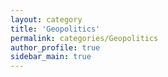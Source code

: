 ```yaml
---
layout: category
title: 'Geopolitics'
permalink: categories/Geopolitics
author_profile: true
sidebar_main: true
---
```


